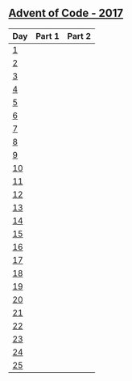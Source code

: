 [Advent of Code - 2017](http://adventofcode.com/2017)
---------------------------
| Day           | Part 1 | Part 2 |
|---------------|--------------------|--------------------|
| [1][2017_1]   | | |
| [2][2017_2]   | | |
| [3][2017_3]   | | |
| [4][2017_4]   | | |
| [5][2017_5]   | | |
| [6][2017_6]   | | |
| [7][2017_7]   | | |
| [8][2017_8]   | | |
| [9][2017_9]   | | |
| [10][2017_10]   | | |
| [11][2017_11]   | | |
| [12][2017_12]   | | |
| [13][2017_13]   | | |
| [14][2017_14]   | | |
| [15][2017_15]   | | |
| [16][2017_16]   | | |
| [17][2017_17]   | | |
| [18][2017_18]   | | |
| [19][2017_19]   | | |
| [20][2017_20]   | | |
| [21][2017_21]   | | |
| [22][2017_22]   | | |
| [23][2017_23]   | | |
| [24][2017_24]   | | |
| [25][2017_25]   | | |

[2017_1]: https://github.com/MatheusVellone/adventofcode/tree/master/2017/1
[2017_2]: https://github.com/MatheusVellone/adventofcode/tree/master/2017/2
[2017_3]: https://github.com/MatheusVellone/adventofcode/tree/master/2017/3
[2017_4]: https://github.com/MatheusVellone/adventofcode/tree/master/2017/4
[2017_5]: https://github.com/MatheusVellone/adventofcode/tree/master/2017/5
[2017_6]: https://github.com/MatheusVellone/adventofcode/tree/master/2017/6
[2017_7]: https://github.com/MatheusVellone/adventofcode/tree/master/2017/7
[2017_8]: https://github.com/MatheusVellone/adventofcode/tree/master/2017/8
[2017_9]: https://github.com/MatheusVellone/adventofcode/tree/master/2017/9
[2017_10]: https://github.com/MatheusVellone/adventofcode/tree/master/2017/10
[2017_11]: https://github.com/MatheusVellone/adventofcode/tree/master/2017/11
[2017_12]: https://github.com/MatheusVellone/adventofcode/tree/master/2017/12
[2017_13]: https://github.com/MatheusVellone/adventofcode/tree/master/2017/13
[2017_14]: https://github.com/MatheusVellone/adventofcode/tree/master/2017/14
[2017_15]: https://github.com/MatheusVellone/adventofcode/tree/master/2017/15
[2017_16]: https://github.com/MatheusVellone/adventofcode/tree/master/2017/16
[2017_17]: https://github.com/MatheusVellone/adventofcode/tree/master/2017/17
[2017_18]: https://github.com/MatheusVellone/adventofcode/tree/master/2017/18
[2017_19]: https://github.com/MatheusVellone/adventofcode/tree/master/2017/19
[2017_20]: https://github.com/MatheusVellone/adventofcode/tree/master/2017/20
[2017_21]: https://github.com/MatheusVellone/adventofcode/tree/master/2017/21
[2017_22]: https://github.com/MatheusVellone/adventofcode/tree/master/2017/22
[2017_23]: https://github.com/MatheusVellone/adventofcode/tree/master/2017/23
[2017_24]: https://github.com/MatheusVellone/adventofcode/tree/master/2017/24
[2017_25]: https://github.com/MatheusVellone/adventofcode/tree/master/2017/25